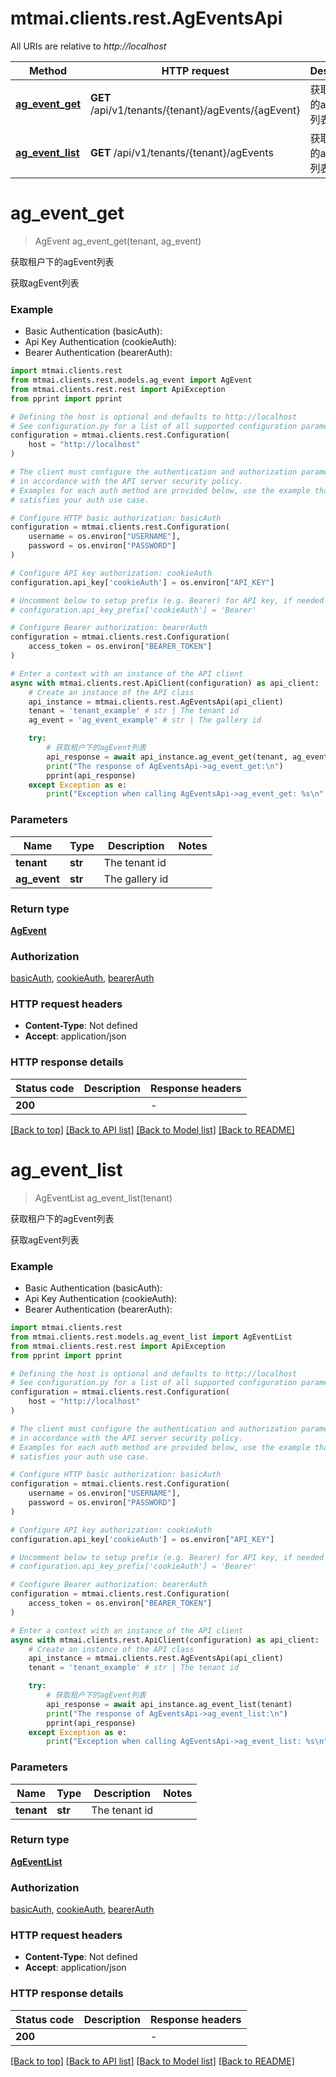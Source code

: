 # mtmai.clients.rest.AgEventsApi

All URIs are relative to *http://localhost*

Method | HTTP request | Description
------------- | ------------- | -------------
[**ag_event_get**](AgEventsApi.md#ag_event_get) | **GET** /api/v1/tenants/{tenant}/agEvents/{agEvent} | 获取租户下的agEvent列表
[**ag_event_list**](AgEventsApi.md#ag_event_list) | **GET** /api/v1/tenants/{tenant}/agEvents | 获取租户下的agEvent列表


# **ag_event_get**
> AgEvent ag_event_get(tenant, ag_event)

获取租户下的agEvent列表

获取agEvent列表

### Example

* Basic Authentication (basicAuth):
* Api Key Authentication (cookieAuth):
* Bearer Authentication (bearerAuth):

```python
import mtmai.clients.rest
from mtmai.clients.rest.models.ag_event import AgEvent
from mtmai.clients.rest.rest import ApiException
from pprint import pprint

# Defining the host is optional and defaults to http://localhost
# See configuration.py for a list of all supported configuration parameters.
configuration = mtmai.clients.rest.Configuration(
    host = "http://localhost"
)

# The client must configure the authentication and authorization parameters
# in accordance with the API server security policy.
# Examples for each auth method are provided below, use the example that
# satisfies your auth use case.

# Configure HTTP basic authorization: basicAuth
configuration = mtmai.clients.rest.Configuration(
    username = os.environ["USERNAME"],
    password = os.environ["PASSWORD"]
)

# Configure API key authorization: cookieAuth
configuration.api_key['cookieAuth'] = os.environ["API_KEY"]

# Uncomment below to setup prefix (e.g. Bearer) for API key, if needed
# configuration.api_key_prefix['cookieAuth'] = 'Bearer'

# Configure Bearer authorization: bearerAuth
configuration = mtmai.clients.rest.Configuration(
    access_token = os.environ["BEARER_TOKEN"]
)

# Enter a context with an instance of the API client
async with mtmai.clients.rest.ApiClient(configuration) as api_client:
    # Create an instance of the API class
    api_instance = mtmai.clients.rest.AgEventsApi(api_client)
    tenant = 'tenant_example' # str | The tenant id
    ag_event = 'ag_event_example' # str | The gallery id

    try:
        # 获取租户下的agEvent列表
        api_response = await api_instance.ag_event_get(tenant, ag_event)
        print("The response of AgEventsApi->ag_event_get:\n")
        pprint(api_response)
    except Exception as e:
        print("Exception when calling AgEventsApi->ag_event_get: %s\n" % e)
```



### Parameters


Name | Type | Description  | Notes
------------- | ------------- | ------------- | -------------
 **tenant** | **str**| The tenant id | 
 **ag_event** | **str**| The gallery id | 

### Return type

[**AgEvent**](AgEvent.md)

### Authorization

[basicAuth](../README.md#basicAuth), [cookieAuth](../README.md#cookieAuth), [bearerAuth](../README.md#bearerAuth)

### HTTP request headers

 - **Content-Type**: Not defined
 - **Accept**: application/json

### HTTP response details

| Status code | Description | Response headers |
|-------------|-------------|------------------|
**200** |  |  -  |

[[Back to top]](#) [[Back to API list]](../README.md#documentation-for-api-endpoints) [[Back to Model list]](../README.md#documentation-for-models) [[Back to README]](../README.md)

# **ag_event_list**
> AgEventList ag_event_list(tenant)

获取租户下的agEvent列表

获取agEvent列表

### Example

* Basic Authentication (basicAuth):
* Api Key Authentication (cookieAuth):
* Bearer Authentication (bearerAuth):

```python
import mtmai.clients.rest
from mtmai.clients.rest.models.ag_event_list import AgEventList
from mtmai.clients.rest.rest import ApiException
from pprint import pprint

# Defining the host is optional and defaults to http://localhost
# See configuration.py for a list of all supported configuration parameters.
configuration = mtmai.clients.rest.Configuration(
    host = "http://localhost"
)

# The client must configure the authentication and authorization parameters
# in accordance with the API server security policy.
# Examples for each auth method are provided below, use the example that
# satisfies your auth use case.

# Configure HTTP basic authorization: basicAuth
configuration = mtmai.clients.rest.Configuration(
    username = os.environ["USERNAME"],
    password = os.environ["PASSWORD"]
)

# Configure API key authorization: cookieAuth
configuration.api_key['cookieAuth'] = os.environ["API_KEY"]

# Uncomment below to setup prefix (e.g. Bearer) for API key, if needed
# configuration.api_key_prefix['cookieAuth'] = 'Bearer'

# Configure Bearer authorization: bearerAuth
configuration = mtmai.clients.rest.Configuration(
    access_token = os.environ["BEARER_TOKEN"]
)

# Enter a context with an instance of the API client
async with mtmai.clients.rest.ApiClient(configuration) as api_client:
    # Create an instance of the API class
    api_instance = mtmai.clients.rest.AgEventsApi(api_client)
    tenant = 'tenant_example' # str | The tenant id

    try:
        # 获取租户下的agEvent列表
        api_response = await api_instance.ag_event_list(tenant)
        print("The response of AgEventsApi->ag_event_list:\n")
        pprint(api_response)
    except Exception as e:
        print("Exception when calling AgEventsApi->ag_event_list: %s\n" % e)
```



### Parameters


Name | Type | Description  | Notes
------------- | ------------- | ------------- | -------------
 **tenant** | **str**| The tenant id | 

### Return type

[**AgEventList**](AgEventList.md)

### Authorization

[basicAuth](../README.md#basicAuth), [cookieAuth](../README.md#cookieAuth), [bearerAuth](../README.md#bearerAuth)

### HTTP request headers

 - **Content-Type**: Not defined
 - **Accept**: application/json

### HTTP response details

| Status code | Description | Response headers |
|-------------|-------------|------------------|
**200** |  |  -  |

[[Back to top]](#) [[Back to API list]](../README.md#documentation-for-api-endpoints) [[Back to Model list]](../README.md#documentation-for-models) [[Back to README]](../README.md)

